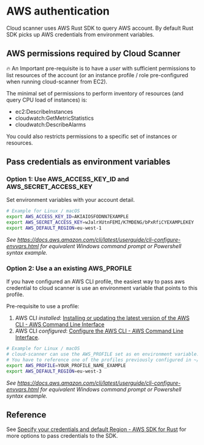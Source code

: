 # AWS authentication

Cloud scanner uses AWS Rust SDK to query AWS account. By default Rust SDK picks up AWS credentials from environment variables.

## AWS permissions required by Cloud Scanner

🔥 An Important pre-requisite is to have a *user* with sufficient permissions to list resources of the account (or an instance profile / role pre-configured when running cloud-scanner from EC2).

The minimal set of permissions to perform inventory of resources (and query CPU load of instances) is:

- ec2:DescribeInstances
- cloudwatch:GetMetricStatistics
- cloudwatch:DescribeAlarms

You could also restricts permissions to a specific set of instances or resources.

## Pass credentials as environment variables

### Option 1: Use AWS_ACCESS_KEY_ID and AWS_SECRET_ACCESS_KEY

Set environment variables with your account detail.

```sh
# Example for Linux / macOS
export AWS_ACCESS_KEY_ID=AKIAIOSFODNN7EXAMPLE
export AWS_SECRET_ACCESS_KEY=wJalrXUtnFEMI/K7MDENG/bPxRfiCYEXAMPLEKEY
export AWS_DEFAULT_REGION=eu-west-1
```

*See <https://docs.aws.amazon.com/cli/latest/userguide/cli-configure-envvars.html> for equivalent Windows command prompt or Powershell syntax example.*

### Option 2:  Use a an existing AWS_PROFILE

If you have configured an AWS CLI profile, the easiest way to pass aws credential to cloud scanner  is use an environment variable that points to this profile.

Pre-requisite to use a profile:

1. AWS CLI *installed*: [Installing or updating the latest version of the AWS CLI - AWS Command Line Interface](https://docs.aws.amazon.com/cli/latest/userguide/getting-started-install.html) 
2. AWS CLI *configured*: [Configure the AWS CLI - AWS Command Line Interface](https://docs.aws.amazon.com/cli/latest/userguide/cli-chap-configure.html).

```sh
# Example for Linux / macOS
# cloud-scanner can use the AWS_PROFILE set as en environment variable.
# You have to reference one of the profiles previously configured in ~/.aws/credentials
export AWS_PROFILE=YOUR_PROFILE_NAME_EXAMPLE
export AWS_DEFAULT_REGION=eu-west-3
```

*See <https://docs.aws.amazon.com/cli/latest/userguide/cli-configure-envvars.html> for equivalent Windows command prompt or Powershell syntax example.*

## Reference

See [Specify your credentials and default Region - AWS SDK for Rust](https://docs.aws.amazon.com/sdk-for-rust/latest/dg/credentials.html) for more options to pass credentials to the SDK.
